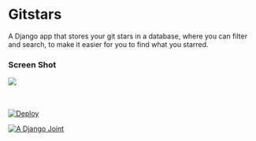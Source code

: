 # Gitstars

A Django app that stores your git stars in a database, where you can filter and
search, to make it easier for you to find what you starred.

### Screen Shot

<p>
  <image align="left" src="assets/screen_shot.jpg">
</p><br/><br/><br/>

[![Deploy](https://www.herokucdn.com/deploy/button.svg)](https://heroku.com/deploy)

[![A Django Joint](https://www.djangoproject.com/m/img/badges/djangojoint107x25.gif)](https://www.djangoproject.com/)

